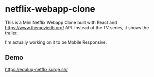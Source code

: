 # netflix-webapp-clone

This is a Mini Netflix Webapp Clone built with React and https://www.themoviedb.org/ API. Instead of the TV series, it shows the trailer.

I'm actually working on it to be Mobile Responsive.

## Demo
https://eduluq-netflix.surge.sh/
